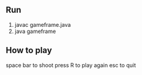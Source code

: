 ## Run
1. javac gameframe.java
2. java gameframe

## How to play
space bar to shoot
press R to play again
esc to quit




